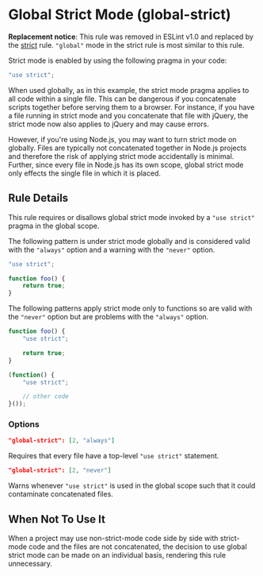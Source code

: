 # Global Strict Mode (global-strict)

**Replacement notice**: This rule was removed in ESLint v1.0 and replaced by the [strict](strict.md) rule. `"global"` mode in the strict rule is most similar to this rule.

Strict mode is enabled by using the following pragma in your code:

```js
"use strict";
```

When used globally, as in this example, the strict mode pragma applies to all code within a single file. This can be dangerous if you concatenate scripts together before serving them to a browser. For instance, if you have a file running in strict mode and you concatenate that file with jQuery, the strict mode now also applies to jQuery and may cause errors.

However, if you're using Node.js, you may want to turn strict mode on globally. Files are typically not concatenated together in Node.js projects and therefore the risk of applying strict mode accidentally is minimal. Further, since every file in Node.js has its own scope, global strict mode only effects the single file in which it is placed.

## Rule Details

This rule requires or disallows global strict mode invoked by a `"use strict"` pragma in the global scope.

The following pattern is under strict mode globally and is considered valid with the `"always"` option and a warning with the `"never"` option.

```js
"use strict";

function foo() {
    return true;
}
```

The following patterns apply strict mode only to functions so are valid with the `"never"` option but are problems with the `"always"` option.

```js
function foo() {
    "use strict";

    return true;
}

(function() {
    "use strict";

    // other code
}());
```

### Options

```json
"global-strict": [2, "always"]
```

Requires that every file have a top-level `"use strict"` statement.

```json
"global-strict": [2, "never"]
```

Warns whenever `"use strict"` is used in the global scope such that it could contaminate concatenated files.

## When Not To Use It

When a project may use non-strict-mode code side by side with strict-mode code and the files are not concatenated, the decision to use global strict mode can be made on an individual basis, rendering this rule unnecessary.
